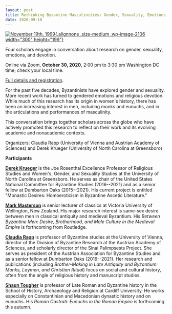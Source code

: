 ```yaml
---
layout: post
title: Rethinking Byzantine Masculinities: Gender, Sexuality, Emotions, Devotion 
date: 2020-09-10
---
```


[![November 19th,
1999](http://www.aabs.org.au//wp-content/uploads/wp-content/uploads/2020/09/9ea97c8a-205b-4be7-b553-8285153e96f8-300x199.jpeg){.alignnone
.size-medium .wp-image-2106 width="300"
height="199"}](http://www.aabs.org.au//wp-content/uploads/wp-content/uploads/2020/09/9ea97c8a-205b-4be7-b553-8285153e96f8.jpeg)

Four
scholars engage in conversation about research on gender, sexuality,
emotions, and devotion.


<div>



Online via Zoom, **October 30, 2020**, 2:00 pm to 3:30 pm
Washington DC time; check your local time.

[Full details and
registration](https://www.doaks.org/research/byzantine/scholarly-activities/rethinking-byzantine-masculinities-gender-sexuality-emotions-devotion?fbclid=IwAR2JCtrnb9aFPFWWAu_SIkEKt_rIGzZtfh-CgDnQWkzONlLiLwOsaEy3F4Y).



</div>


For the past five decades, Byzantinists have explored gender and
sexuality. More recent work has turned to gendered emotions and
religious devotion. While much of this research has its origin in
women's history, there has been an increasing interest in men, including
monks and eunuchs, and in the articulations and performances of
masculinity.

This conversation brings together scholars
across the globe who have actively promoted this research to reflect on
their work and its evolving academic and nonacademic
contexts.

Organizers: Claudia Rapp (University of Vienna and
Austrian Academy of Sciences) and Derek Krueger (University of North
Carolina at Greensboro)

**Participants**

[**Derek
Krueger**](https://rel.uncg.edu/faculty/krueger/) is the Joe Rosenthal
Excellence Professor of Religious Studies and Women's, Gender, and
Sexuality Studies at the University of North Carolina at Greensboro. He
serves as chair of the United States National Committee for Byzantine
Studies (2016--2021) and as a senior fellow at Dumbarton Oaks
(2015--2021). His current project is entitled "Monastic Desires:
Homoeroticism in Byzantine Ascetic Literature."

[**Mark
Masterson**](https://people.wgtn.ac.nz/mark.masterson) is senior
lecturer of classics at Victoria University of Wellington, New
Zealand. His major research interest is same-sex desire between men in
classical antiquity and medieval Byzantium. His *Between Byzantine Men:
Desire, Brotherhood, and Male Culture in the Medieval Empire* is
forthcoming from Routledge.

[**Claudia
Rapp**](https://rapp.univie.ac.at/about-us/project-team-members/claudia-rapp/)
is professor of Byzantine studies at the University of Vienna, director
of the Division of Byzantine Research at the Austrian Academy of
Sciences, and scholarly director of the Sinai Palimpsests Project. She
serves as president of the Austrian Association for Byzantine Studies
and as a senior fellow at Dumbarton Oaks (2019--2021). Her research and
publications (including *Brother-Making in Late Antiquity and Byzantium:
Monks, Laymen, and Christian Ritual*) focus on social and cultural
history, often from the angle of religious history and manuscript
studies.

[**Shaun
Tougher**](https://www.cardiff.ac.uk/people/view/73079-tougher-shaun) is
professor of Late Roman and Byzantine history in the School of History,
Archaeology and Religion at Cardiff University. He works especially on
Constantinian and Macedonian dynastic history and on eunuchs. His *Roman
Castrati: Eunuchs in the Roman Empire* is forthcoming this autumn.
